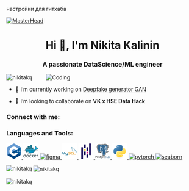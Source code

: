настройки для гитхаба

[![MasterHead](https://user-images.githubusercontent.com/74038190/221352987-68da234d-4d62-4e9d-9d7f-098dc657c2dc.gif)](https://rishavchanda.io)
<h1 align="center">Hi 👋, I'm Nikita Kalinin</h1>
<h3 align="center">A passionate DataScience/ML engineer</h3>
<img align="right" alt="Coding" width="400" src=‘https://i.gifer.com/QWc9.gif’>

<p align="left"> <img src="https://komarev.com/ghpvc/?username=nikitakq&label=Profile%20views&color=0e75b6&style=flat" alt="nikitakq" /> </p>

- 🔭 I’m currently working on [Deepfake generator GAN](https://github.com/NikitaKQ/deepfakes)

- 👯 I’m looking to collaborate on **VK x HSE Data Hack**

<h3 align="left">Connect with me:</h3>
<p align="left">
</p>

<h3 align="left">Languages and Tools:</h3>
<p align="left"> <a href="https://www.w3schools.com/cpp/" target="_blank" rel="noreferrer"> <img src="https://raw.githubusercontent.com/devicons/devicon/master/icons/cplusplus/cplusplus-original.svg" alt="cplusplus" width="40" height="40"/> </a> <a href="https://www.docker.com/" target="_blank" rel="noreferrer"> <img src="https://raw.githubusercontent.com/devicons/devicon/master/icons/docker/docker-original-wordmark.svg" alt="docker" width="40" height="40"/> </a> <a href="https://www.figma.com/" target="_blank" rel="noreferrer"> <img src="https://www.vectorlogo.zone/logos/figma/figma-icon.svg" alt="figma" width="40" height="40"/> </a> <a href="https://www.mysql.com/" target="_blank" rel="noreferrer"> <img src="https://raw.githubusercontent.com/devicons/devicon/master/icons/mysql/mysql-original-wordmark.svg" alt="mysql" width="40" height="40"/> </a> <a href="https://pandas.pydata.org/" target="_blank" rel="noreferrer"> <img src="https://raw.githubusercontent.com/devicons/devicon/2ae2a900d2f041da66e950e4d48052658d850630/icons/pandas/pandas-original.svg" alt="pandas" width="40" height="40"/> </a> <a href="https://www.postgresql.org" target="_blank" rel="noreferrer"> <img src="https://raw.githubusercontent.com/devicons/devicon/master/icons/postgresql/postgresql-original-wordmark.svg" alt="postgresql" width="40" height="40"/> </a> <a href="https://www.python.org" target="_blank" rel="noreferrer"> <img src="https://raw.githubusercontent.com/devicons/devicon/master/icons/python/python-original.svg" alt="python" width="40" height="40"/> </a> <a href="https://pytorch.org/" target="_blank" rel="noreferrer"> <img src="https://www.vectorlogo.zone/logos/pytorch/pytorch-icon.svg" alt="pytorch" width="40" height="40"/> </a> <a href="https://seaborn.pydata.org/" target="_blank" rel="noreferrer"> <img src="https://seaborn.pydata.org/_images/logo-mark-lightbg.svg" alt="seaborn" width="40" height="40"/> </a> </p>

<p><img align="left" src="https://github-readme-stats.vercel.app/api/top-langs?username=nikitakq&show_icons=true&locale=en&layout=compact" alt="nikitakq" /></p>

<p>&nbsp;<img align="center" src="https://github-readme-stats.vercel.app/api?username=nikitakq&show_icons=true&locale=en" alt="nikitakq" /></p>

<p><img align="center" src="https://github-readme-streak-stats.herokuapp.com/?user=nikitakq&" alt="nikitakq" /></p>
